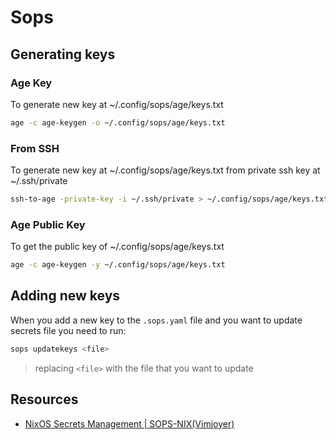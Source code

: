 # Sops

## Generating keys

### Age Key

To generate new key at ~/.config/sops/age/keys.txt

```bash
age -c age-keygen -o ~/.config/sops/age/keys.txt
```

### From SSH

To generate new key at ~/.config/sops/age/keys.txt from private ssh key at ~/.ssh/private

```bash
ssh-to-age -private-key -i ~/.ssh/private > ~/.config/sops/age/keys.txt
```

### Age Public Key

To get the public key of ~/.config/sops/age/keys.txt

```bash
age -c age-keygen -y ~/.config/sops/age/keys.txt
```

## Adding new keys

When you add a new key to the `.sops.yaml` file and you want to update secrets file you need to run:

```bash
sops updatekeys <file>
```

> replacing `<file>` with the file that you want to update

## Resources

- [NixOS Secrets Management | SOPS-NIX(Vimjoyer)](https://www.youtube.com/watch?v=G5f6GC7SnhU)
